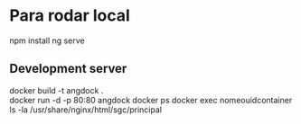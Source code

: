 # Para rodar local

npm install
ng serve


## Development server

docker build -t angdock . </br>
docker run -d -p 80:80 angdock
docker ps
docker exec nomeouidcontainer ls -la /usr/share/nginx/html/sgc/principal
